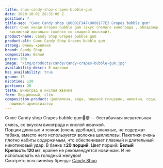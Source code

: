 ```yaml
---
title: snus-candy-shop-crapes-bubble-gum
date: 2020-10-01 20:31:00 Z
position: 7
title-seo: "Снюс Candy shop \U0001F347\U0001F7E3 Grapes bubble gum"
descr: Снюс кенди Grapes bubble gum (вкус спелого винограда , обладающий ярко выраженной
  кислинкой идеально сошёлся со сладкой жвачкой).
product-name: Candy Shop Grapes bubble gum
product-alt: Снюс Candy Shop Grapes bubble gum
strong: Очень крепкий
brand: Candy Shop
composition: Белый
price: 200
image: "/img/products/candy/candy-crapes-bubble-gum.jpg"
availability-descr: В наличии
has_availability: true
gramm: 13
nicotine: 120
portions: 20
taste: Виноград и кислая жвачка
form: Порционный, slim
composition-product: Целлюлоза, вода, пищевой глицерин, никотин, сода, карбонат натрия,
  пищевой ароматизатор
---
```


Снюс Candy shop Grapes bubble gum🍇🟣 — бестабачная жевательная смесь, со вкусом винограда и кислой жвачкой.<br>
Порции длинные и тонкие (очень удобные),  влажные, не содержат табака, вместо него используется волокна целлюлозы. Пакетики очень плотно набиты содержимым, что обеспечивает плавный и длительный никотиновый удар. В банке **±20 порций**. Цвет порций: **Белый**<br>
**Крепость 120 мг**, крайне не рекомендуется новичкам. И не использовать на голодный желудок!<br>
Смотреть всю линейку бренда: <a href="/candy-shop-snus">Candy Shop</a>